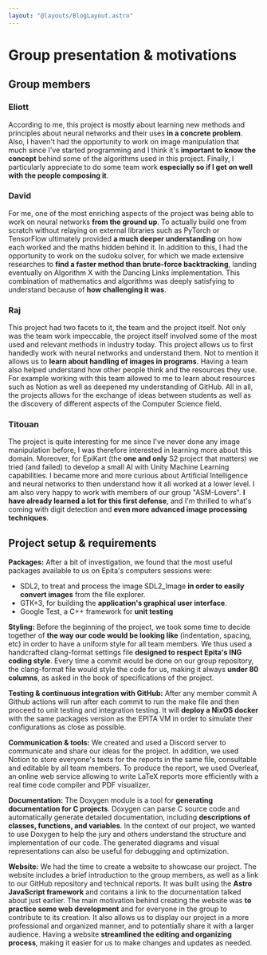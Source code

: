 ```yaml
---
layout: "@layouts/BlogLayout.astro"
---
```


# Group presentation & motivations

## Group members

### Eliott

According to me, this project is mostly about learning new methods and principles about neural networks and their uses **in a concrete problem**. Also, I haven't had the opportunity to work on image manipulation that much since I've started programming and I think it's **important to know the concept** behind some of the algorithms used in this project. Finally, I particularly appreciate to do some team work **especially so if I get on well with the people composing it**.

### David

For me, one of the most enriching aspects of the project was being able to work on neural networks **from the ground up**. To actually build one from scratch without relaying on external libraries such as PyTorch or TensorFlow ultimately provided **a much deeper understanding** on how each worked and the maths hidden behind it.
In addition to this, I had the opportunity to work on the sudoku solver, for which we made extensive researches to **find a faster method than brute-force backtracking**, landing eventually on Algorithm X with the Dancing Links implementation. This combination of mathematics and algorithms was deeply satisfying to understand because of **how challenging it was**.

### Raj

This project had two facets to it, the team and the project itself. Not only was the team work impeccable, the project itself involved some of the most used and relevant methods in industry today. This project allows us to first handedly work with neural networks and understand them. Not to mention it allows us to **learn about handling of images in programs**. Having a team also helped understand how other people think and the resources they use. For example working with this team allowed to me to learn about resources such as Notion as well as deepened my understanding of GitHub. All in all, the projects allows for the exchange of ideas between students as well as the discovery of different aspects of the Computer Science field.

### Titouan

The project is quite interesting for me since I've never done any image manipulation before, I was therefore interested in learning more about this domain. Moreover, for EpiKart (the **one and only** S2 project that matters) we tried (and failed) to develop a small AI with Unity Machine Learning capabilities. I became more and more curious about Artificial Intelligence and neural networks to then understand how it all worked at a lower level. I am also very happy to work with members of our group "ASM-Lovers". **I have already learned a lot for this first defense**, and I'm thrilled to what's coming with digit detection and **even more advanced image processing techniques**.

## Project setup & requirements

**Packages:**
After a bit of investigation, we found that the most useful packages available to us on Epita's computers sessions were:

- SDL2, to treat and process the image SDL2_Image **in order to easily convert images** from the file explorer.
- GTK+3, for building the **application's graphical user interface**.
- Google Test, a C++ framework for **unit testing**

**Styling:**
Before the beginning of the project, we took some time to decide together of **the way our code would be looking like** (indentation, spacing, etc) in order to have a uniform style for all team members. We thus used a handcrafted clang-format settings file **designed to respect Epita's ING coding style**. Every time a commit would be done on our group repository, the clang-format file would style the code for us, making it always **under 80 columns**, as asked in the book of specifications of the project.

**Testing \& continuous integration with GitHub:**
After any member commit A Github actions will run after each commit to run the make file and then proceed to unit testing and integration testing. It will **deploy a NixOS docker** with the same packages version as the EPITA VM in order to simulate their configurations as close as possible.

**Communication \& tools:**
We created and used a Discord server to communicate and share our ideas for the project. In addition, we used Notion to store everyone's texts for the reports in the same file, consultable and editable by all team members. To produce the report, we used Overleaf, an online web service allowing to write LaTeX reports more efficiently with a real time code compiler and PDF visualizer.

**Documentation:**
The Doxygen module is a tool for **generating documentation for C projects**. Doxygen can parse C source code and automatically generate detailed documentation, including **descriptions of classes, functions, and variables**. In the context of our project, we wanted to use Doxygen to help the jury and others understand the structure and implementation of our code. The generated diagrams and visual representations can also be useful for debugging and optimization.

**Website:**
We had the time to create a website to showcase our project. The website includes a brief introduction to the group members, as well as a link to our GitHub repository and technical reports. It was built using the **Astro JavaScript framework** and contains a link to the documentation talked about just earlier. The main motivation behind creating the website was **to practice some web development** and for everyone in the group to contribute to its creation. It also allows us to display our project in a more professional and organized manner, and to potentially share it with a larger audience. Having a website **streamlined the editing and organizing process**, making it easier for us to make changes and updates as needed.

